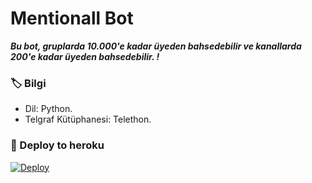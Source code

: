 # Mentionall  Bot
_**Bu bot, gruplarda 10.000'e kadar üyeden bahsedebilir ve kanallarda 200'e kadar üyeden bahsedebilir. !**_

### 🏷 Bilgi
- Dil: Python.
- Telgraf Kütüphanesi: Telethon.


### 🚀 Deploy to heroku
[![Deploy](https://www.herokucdn.com/deploy/button.svg)](https://heroku.com/deploy?template=https://github.com/HariboTube/etiket)
